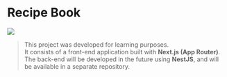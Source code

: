 # Recipe Book

[<img src="http://img.shields.io/static/v1?label=STATUS&message=EM%20DESENVOLVIMENTO&color=yellow&style=for-the-badge"/>](https://img.shields.io/static/v1?label=STATE&message=IN%20DEVELOPMENT&color=GREEN&style=for-the-badge)

> This project was developed for learning purposes.  
It consists of a front-end application built with **Next.js (App Router)**.
The back-end will be developed in the future using **NestJS**, and will be available in a separate repository.
